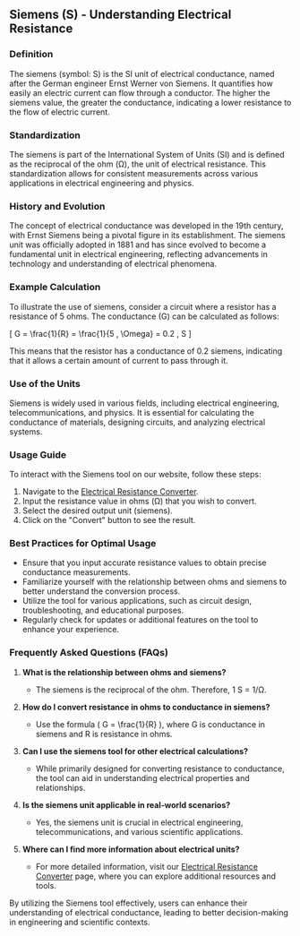 ## Siemens (S) - Understanding Electrical Resistance

### Definition
The siemens (symbol: S) is the SI unit of electrical conductance, named after the German engineer Ernst Werner von Siemens. It quantifies how easily an electric current can flow through a conductor. The higher the siemens value, the greater the conductance, indicating a lower resistance to the flow of electric current.

### Standardization
The siemens is part of the International System of Units (SI) and is defined as the reciprocal of the ohm (Ω), the unit of electrical resistance. This standardization allows for consistent measurements across various applications in electrical engineering and physics.

### History and Evolution
The concept of electrical conductance was developed in the 19th century, with Ernst Siemens being a pivotal figure in its establishment. The siemens unit was officially adopted in 1881 and has since evolved to become a fundamental unit in electrical engineering, reflecting advancements in technology and understanding of electrical phenomena.

### Example Calculation
To illustrate the use of siemens, consider a circuit where a resistor has a resistance of 5 ohms. The conductance (G) can be calculated as follows:

\[ G = \frac{1}{R} = \frac{1}{5 \, \Omega} = 0.2 \, S \]

This means that the resistor has a conductance of 0.2 siemens, indicating that it allows a certain amount of current to pass through it.

### Use of the Units
Siemens is widely used in various fields, including electrical engineering, telecommunications, and physics. It is essential for calculating the conductance of materials, designing circuits, and analyzing electrical systems.

### Usage Guide
To interact with the Siemens tool on our website, follow these steps:
1. Navigate to the [Electrical Resistance Converter](https://www.inayam.co/unit-converter/electrical_resistance).
2. Input the resistance value in ohms (Ω) that you wish to convert.
3. Select the desired output unit (siemens).
4. Click on the "Convert" button to see the result.

### Best Practices for Optimal Usage
- Ensure that you input accurate resistance values to obtain precise conductance measurements.
- Familiarize yourself with the relationship between ohms and siemens to better understand the conversion process.
- Utilize the tool for various applications, such as circuit design, troubleshooting, and educational purposes.
- Regularly check for updates or additional features on the tool to enhance your experience.

### Frequently Asked Questions (FAQs)

1. **What is the relationship between ohms and siemens?**
   - The siemens is the reciprocal of the ohm. Therefore, 1 S = 1/Ω.

2. **How do I convert resistance in ohms to conductance in siemens?**
   - Use the formula \( G = \frac{1}{R} \), where G is conductance in siemens and R is resistance in ohms.

3. **Can I use the siemens tool for other electrical calculations?**
   - While primarily designed for converting resistance to conductance, the tool can aid in understanding electrical properties and relationships.

4. **Is the siemens unit applicable in real-world scenarios?**
   - Yes, the siemens unit is crucial in electrical engineering, telecommunications, and various scientific applications.

5. **Where can I find more information about electrical units?**
   - For more detailed information, visit our [Electrical Resistance Converter](https://www.inayam.co/unit-converter/electrical_resistance) page, where you can explore additional resources and tools.

By utilizing the Siemens tool effectively, users can enhance their understanding of electrical conductance, leading to better decision-making in engineering and scientific contexts.